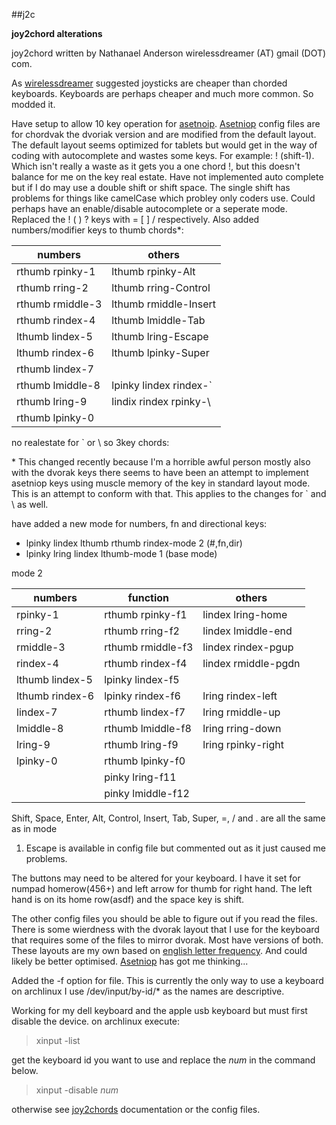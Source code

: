##j2c

__joy2chord alterations__

joy2chord written by Nathanael Anderson wirelessdreamer (AT)
gmail (DOT) com.

As [wirelessdreamer][1] suggested joysticks are cheaper
than chorded keyboards. Keyboards are perhaps
cheaper and much more common. So modded it.

Have setup to allow 10 key operation for
[asetnoip][2]. [Asetniop][2] config files are for
chordvak the dvoriak version and are modified from
the default layout. The default layout seems
optimized for tablets but would get in the way of
coding with autocomplete and wastes some keys. For
example: ! (shift-1). Which isn't really a waste
as it gets you a one chord !, but this doesn't
balance for me on the key real estate. Have not
implemented auto complete but if I do may use a
double shift or shift space. The single shift has
problems for things like camelCase which probley
only coders use. Could perhaps have an
enable/disable autocomplete or a seperate
mode. Replaced the ! ( ) ?  keys with = [ ] /
respectively. Also added numbers/modifier keys to
thumb chords*:

numbers                 | others
---                     | ---
rthumb rpinky-1         | lthumb rpinky-Alt
rthumb rring-2          | lthumb rring-Control
rthumb rmiddle-3        | lthumb rmiddle-Insert
rthumb rindex-4         | lthumb lmiddle-Tab
lthumb lindex-5         | lthumb lring-Escape
lthumb rindex-6         | lthumb lpinky-Super
rthumb lindex-7         |
rthumb lmiddle-8        | lpinky lindex rindex-`
rthumb lring-9          | lindix rindex rpinky-\
rthumb lpinky-0         |


no realestate for ` or \ so 3key chords:

\* This changed recently because I'm a horrible
  awful person mostly also with the dvorak keys
  there seems to have been an attempt to
  implement asetniop keys using muscle memory of
  the key in standard layout mode. This is an
  attempt to conform with that. This applies to
  the changes for ` and \ as well.

have added a new mode for numbers, fn and
directional keys:

- lpinky lindex lthumb rthumb rindex-mode 2 (#,fn,dir)
- lpinky lring lindex lthumb-mode 1 (base mode)

mode 2

numbers          | function             | others
---              |---                   | ---
rpinky-1         | rthumb rpinky-f1     | lindex lring-home
rring-2          | rthumb rring-f2      | lindex lmiddle-end
rmiddle-3        | rthumb rmiddle-f3    | lindex rindex-pgup
rindex-4         | rthumb rindex-f4     | lindex rmiddle-pgdn
lthumb lindex-5  | lpinky lindex-f5     |
lthumb rindex-6  | lpinky rindex-f6     | lring rindex-left
lindex-7         | rthumb lindex-f7     | lring rmiddle-up
lmiddle-8        | rthumb lmiddle-f8    | lring rring-down
lring-9          | rthumb lring-f9      | lring rpinky-right
lpinky-0         | rthumb lpinky-f0     | 
                 | pinky lring-f11      | 
                 | pinky lmiddle-f12    | 


Shift, Space, Enter, Alt, Control, Insert, Tab,
Super, =, / and . are all the same as in mode
1. Escape is available in config file but
commented out as it just caused me problems.

The buttons may need to be altered for your
keyboard. I have it set for numpad homerow(456+)
and left arrow for thumb for right hand. The left
hand is on its home row(asdf) and the space key is
shift.

The other config files you should be able to
figure out if you read the files. There is some
wierdness with the dvorak layout that I use for
the keyboard that requires some of the files to
mirror dvorak. Most have versions of both. These
layouts are my own based on [english letter
frequency][3]. And could likely be better
optimised. [Asetniop][2] has got me thinking...

Added the -f option for file. This is currently
the only way to use a keyboard on archlinux I use
/dev/input/by-id/* as the names are descriptive.

Working for my dell keyboard and the apple usb
keyboard but must first disable the device. on
archlinux execute:

>xinput -list

get the keyboard id you want to use and replace
the _num_ in the command below.

>xinput -disable _num_

otherwise see [joy2chords][1] documentation or the
config files.

[1]: http://joy2chord.sourceforge.net/
[2]: http://asetniop.com/
[3]: https://en.wikipedia.org/wiki/Letter_frequency
